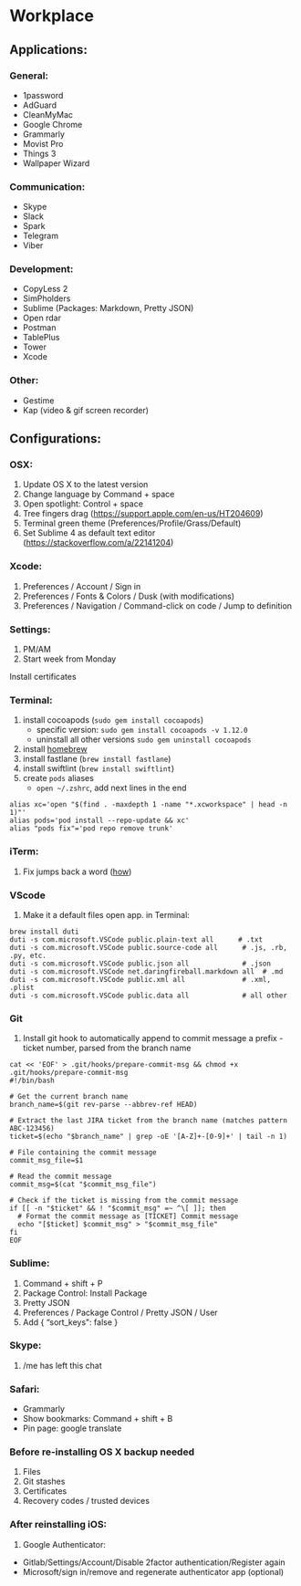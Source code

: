 # Workplace


## Applications:

### General:
- 1password
- AdGuard
- CleanMyMac
- Google Chrome
- Grammarly
- Movist Pro
- Things 3
- Wallpaper Wizard

### Communication:
- Skype
- Slack
- Spark
- Telegram
- Viber

### Development:
- CopyLess 2
- SimPholders
- Sublime (Packages: Markdown, Pretty JSON)
- Open rdar
- Postman
- TablePlus 
- Tower
- Xcode

### Other:
- Gestime
- Kap (video & gif screen recorder)


## Configurations:

### OSX:
1. Update OS X to the latest version
2. Change language by Command + space
3. Open spotlight: Control + space
4. Tree fingers drag (https://support.apple.com/en-us/HT204609)
5. Terminal green theme (Preferences/Profile/Grass/Default)
6. Set Sublime 4 as default text editor (https://stackoverflow.com/a/22141204)


### Xcode:
1. Preferences / Account / Sign in
2. Preferences / Fonts & Colors / Dusk (with modifications)
3. Preferences / Navigation / Command-click on code / Jump to definition 

### Settings:
1. PM/AM
2. Start week from Monday

Install certificates

### Terminal:
1. install cocoapods (`sudo gem install cocoapods`)
   * specific version: `sudo gem install cocoapods -v 1.12.0`
   * uninstall all other versions `sudo gem uninstall cocoapods`
3. install [homebrew](https://brew.sh/index_uk)
4. install fastlane (`brew install fastlane`)
5. install swiftlint (`brew install swiftlint`)
6. create `pods` aliases
   * `open ~/.zshrc`, add next lines in the end
```
alias xc='open "$(find . -maxdepth 1 -name "*.xcworkspace" | head -n 1)"'
alias pods='pod install --repo-update && xc'
alias "pods fix"='pod repo remove trunk'
```

### iTerm:
1. Fix jumps back a word ([how](https://apple.stackexchange.com/a/293988))

### VScode
1. Make it a default files open app. in Terminal:
```
brew install duti
duti -s com.microsoft.VSCode public.plain-text all      # .txt
duti -s com.microsoft.VSCode public.source-code all      # .js, .rb, .py, etc.
duti -s com.microsoft.VSCode public.json all             # .json
duti -s com.microsoft.VSCode net.daringfireball.markdown all  # .md
duti -s com.microsoft.VSCode public.xml all              # .xml, .plist
duti -s com.microsoft.VSCode public.data all             # all other
```

### Git
1. Install git hook to automatically append to commit message a prefix - ticket number, parsed from the branch name
```
cat << 'EOF' > .git/hooks/prepare-commit-msg && chmod +x .git/hooks/prepare-commit-msg
#!/bin/bash

# Get the current branch name
branch_name=$(git rev-parse --abbrev-ref HEAD)

# Extract the last JIRA ticket from the branch name (matches pattern ABC-123456)
ticket=$(echo "$branch_name" | grep -oE '[A-Z]+-[0-9]+' | tail -n 1)

# File containing the commit message
commit_msg_file=$1

# Read the commit message
commit_msg=$(cat "$commit_msg_file")

# Check if the ticket is missing from the commit message
if [[ -n "$ticket" && ! "$commit_msg" =~ ^\[ ]]; then
  # Format the commit message as [TICKET] Commit message
  echo "[$ticket] $commit_msg" > "$commit_msg_file"
fi
EOF
```

### Sublime:
1. Command + shift + P
2. Package Control: Install Package
3. Pretty JSON
4. Preferences / Package Control / Pretty JSON / User
5. Add  { “sort_keys": false }

### Skype:
1. /me has left this chat

### Safari:
- Grammarly
- Show bookmarks: Command + shift + B
- Pin page: google translate


### Before re-installing OS X backup needed
1. Files
2. Git stashes
3. Certificates
4. Recovery codes / trusted devices

### After reinstalling iOS:
1. Google Authenticator:
 - Gitlab/Settings/Account/Disable 2factor authentication/Register again     
 - Microsoft/sign in/remove and regenerate authenticator app (optional)


